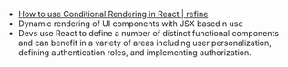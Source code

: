 - [How to use Conditional Rendering in React | refine](https://refine.dev/blog/react-conditional-rendering/)
- Dynamic rendering of UI components with JSX based n use
- Devs use React to define a number of distinct functional components and can benefit in a variety of areas including user personalization, defining authentication roles, and implementing authorization. 
